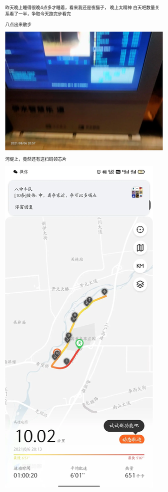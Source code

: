 昨天晚上睡得很晚4点多才睡着，看来我还是夜猫子，
晚上太精神
白天吧数量关系看了一半，争取今天跑完步看完

八点出来散步

![](../../img/6904315-effe85a30d6772ee.jpg)



河堤上，竟然还有这扫码领芯片

![](../../img/6904315-aa9a5964d2a9631e.jpg)
